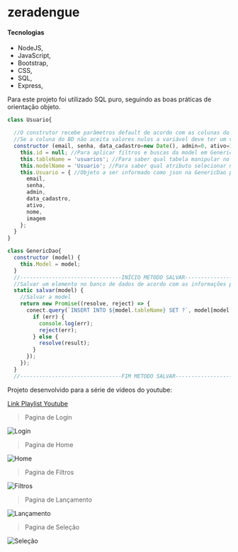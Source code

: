 # zeradengue

####  Tecnologias
- NodeJS, 
- JavaScript,
- Bootstrap,
- CSS,
- SQL,
- Express,

> 
Para este projeto foi utilizado SQL puro, seguindo as boas práticas de orientação objeto.
>

```javascript
class Usuario{

  //O construtor recebe parâmetros default de acordo com as colunas do banco de dados
  //Se a coluna do BD não aceita valores nulos a variável deve ter um valor default
  constructor (email, senha, data_cadastro=new Date(), admin=0, ativo=1, nome='Anônimo', imagem='no_image.png') {
    this.id = null; //Para aplicar filtros e buscas da model em GenericDao
    this.tableName = 'usuarios'; //Para saber qual tabela manipular no banco de dados através da GenericDao
    this.modelName = 'Usuario'; //Para saber qual atributo selecionar na classe GenericDao
    this.Usuario = { //Objeto a ser informado como json na GenericDao para salvar sem ter que informar colunas
      email,
      senha,
      admin,
      data_cadastro,
      ativo,
      nome,
      imagem
    };
  }
}
```


```javascript
class GenericDao{
  constructor (model) {
    this.Model = model;
  }
  //--------------------------------INÍCIO METODO SALVAR-------------------
  //Salvar um elemento no banco de dados de acordo com as informações passadas 
  static salvar(model) {
    //Salvar a model
    return new Promise((resolve, reject) => {
      conect.query(`INSERT INTO ${model.tableName} SET ?`, model[model.modelName], (err, result) => {
        if (err) {
          console.log(err);
          reject(err);
        } else {
          resolve(result);
        }
      });
    });
  }
  //--------------------------------FIM METODO SALVAR----------------------
```

Projeto desenvolvido para a série de vídeos do youtube:

[Link Playlist Youtube](https://www.youtube.com/watch?v=50Wtl2q1-vc&list=PLUxrX6EvA-2aMiGnAk1sbMCuc5FE1mscK "Link")

> Pagina de Login

![Login](http://alessandrodev.com/imagens/zeradengue1.jpg "Login")

> Pagina de Home

![Home](http://alessandrodev.com/imagens/zeradengue2.jpg "Home")

> Pagina de Filtros

![Filtros](http://alessandrodev.com/imagens/zeradengue3.jpg "Filtros")

> Pagina de Lançamento

![Lançamento](http://alessandrodev.com/imagens/zeradengue4.jpg "Lançamento")

> Pagina de Seleção

![Seleção](http://alessandrodev.com/imagens/zeradengue5.jpg "Seleção")

